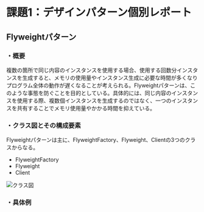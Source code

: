 # 課題1：デザインパターン個別レポート
## Flyweightパターン
### ・概要
複数の箇所で同じ内容のインスタンスを使用する場合、使用する回数分インスタンスを生成すると、メモリの使用量やインスタンス生成に必要な時間が多くなりプログラム全体の動作が遅くなることが考えられる。Flyweightパターンは、このような事態を防ぐことを目的としている。具体的には、同じ内容のインスタンスを使用する際、複数個インスタンスを生成するのではなく、一つのインスタンスを共有することでメモリ使用量やかかる時間を抑えている。
### ・クラス図とその構成要素
Flyweightパターンは主に、FlyweightFactory、Flyweight、Clientの3つのクラスからなる。
- FlyweightFactory
- Flyweight
- Client

![クラス図](https://www.plantuml.com/plantuml/png/SoWkIImgAStDuNBBgInFpKpFA75BJ2x9BwfKoDVLLO0BSZddPARcbIZ0XH3gh1HAYrEB5UomA478OUf2gC8ccPvQ0XVLqEH2Dj4tjIGZFmKew92Qbm9qEG00 "クラス図")
### ・具体例
    